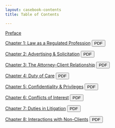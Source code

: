 ```yaml
---
layout: casebook-contents
title: Table of Contents

---
```


[Preface](../preface)

[Chapter 1: Law as a Regulated Profession](../chap1) <a href='{{ site.baseurl }}/assets/pdf/chap1.pdf'><button class='button syllabus smaller'>PDF</button></a>

[Chapter 2: Advertising & Solicitation](../chap2) <a href='{{ site.baseurl }}/assets/pdf/chap2.pdf'><button class='button syllabus smaller'>PDF</button></a>

[Chapter 3: The Attorney-Client Relationship](../chap3) <a href='{{ site.baseurl }}/assets/pdf/chap3.pdf'><button class='button syllabus smaller'>PDF</button></a>

[Chapter 4: Duty of Care](../chap4) <a href='{{ site.baseurl }}/assets/pdf/chap4.pdf'><button class='button syllabus smaller'>PDF</button></a>

[Chapter 5: Confidentiality & Privileges](../chap5) <a href='{{ site.baseurl }}/assets/pdf/chap5.pdf'><button class='button syllabus smaller'>PDF</button></a>

[Chapter 6: Conflicts of Interest](../chap6) <a href='{{ site.baseurl }}/assets/pdf/chap6.pdf'><button class='button syllabus smaller'>PDF</button></a>

[Chapter 7: Duties in Litigation](../chap7) <a href='{{ site.baseurl }}/assets/pdf/chap7.pdf'><button class='button syllabus smaller'>PDF</button></a>

[Chapter 8: Interactions with Non-Clients](../chap8) <a href='{{ site.baseurl }}/assets/pdf/chap8.pdf'><button class='button syllabus smaller'>PDF</button></a>